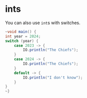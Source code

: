 # ints

You can also use `int`s with switches.

```java
~void main() {
int year = 2024;
switch (year) {
    case 2023 -> {
        IO.println("The Chiefs");
    }
    case 2024 -> {
        IO.println("The Chiefs");
    }
    default -> {
        IO.println("I don't know");
    }
}
~}
```